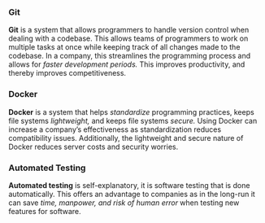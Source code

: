 ### Git
**Git** is a system that allows programmers to handle version control when dealing with a codebase.
This allows teams of programmers to work on multiple tasks at once while keeping track of all changes made to the codebase.
In a company, this streamlines the programming process and allows for *faster development periods.* 
This improves productivity, and thereby improves competitiveness.

### Docker
**Docker** is a system that helps *standardize* programming practices, keeps file systems *lightweight,* and keeps file systems *secure.*
Using Docker can increase a company’s effectiveness as standardization reduces compatibility issues.
Additionally, the lightweight and secure nature of Docker reduces server costs and security worries.

### Automated Testing
**Automated testing** is self-explanatory, it is software testing that is done automatically.
This offers an advantage to companies as in the long-run it can save *time, manpower, and risk of human error* when testing new features for software.

